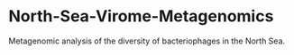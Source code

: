 # North-Sea-Virome-Metagenomics

Metagenomic analysis of the diversity of bacteriophages in the North Sea.